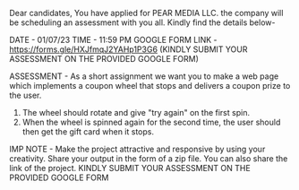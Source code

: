 Dear candidates,
You have applied for PEAR MEDIA LLC. the company will be scheduling an assessment with you all.
Kindly find the details below-

DATE - 01/07/23
TIME - 11:59 PM
GOOGLE FORM LINK - https://forms.gle/HXJfmqJ2YAHp1P3G6
(KINDLY SUBMIT YOUR ASSESSMENT ON THE PROVIDED GOOGLE FORM)

ASSESSMENT - As a short assignment we want you to make a web page which implements a coupon wheel that stops and delivers a coupon prize to the user.

1. The wheel should rotate and give "try again" on the first spin.
2. When the wheel is spinned again for the second time, the user should then get the gift card when it stops.

IMP NOTE - Make the project attractive and responsive by using your creativity. Share your output in the form of a zip file. You can also share the link of the project.
KINDLY SUBMIT YOUR ASSESSMENT ON THE PROVIDED GOOGLE FORM
